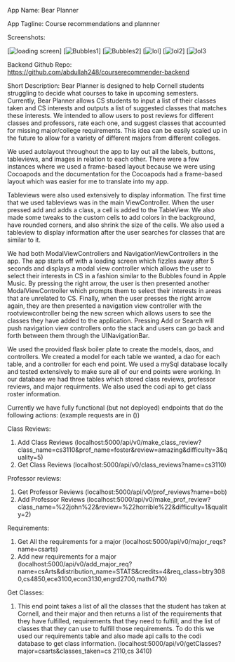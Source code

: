 App Name: Bear Planner

App Tagline: Course recommendations and plannner 

Screenshots:

[![loading screen](https://i.imgur.com/YRb51LL.png)]
[![Bubbles1](https://i.imgur.com/lXtSzt7.png)]
[![Bubbles2](https://i.imgur.com/yAwFtWb.png)]
[![lol](https://i.imgur.com/R03uJbh.png)]
[![lol2](https://i.imgur.com/Ph3oH8j.png)]
[![lol3](https://i.imgur.com/ZE6GC3y.png)

Backend Github Repo: https://github.com/abdullah248/courserecommender-backend

Short Description: Bear Planner is designed to help Cornell students struggling to decide what courses to take in upcoming semesters. Currently, Bear Planner allows CS students to input a list of their classes taken and CS interests and outputs a list of suggested classes that matches these interests. We intended to allow users to post reviews for different classes and professors, rate each one, and suggest classes that accounted for missing major/college requirements.  This idea can be easily scaled up in the future to allow for a variety of different majors from different colleges.

We used autolayout throughout the app to lay out all the labels, buttons, tableviews, and images in relation to each other. There were a few instances where we used a frame-based layout because we were using Cocoapods and the documentation for the Cocoapods had a frame-based layout which was easier for me to translate into my app. 

Tableviews were also used extensively to display information. The first time that we used tableviews was in the main ViewController. When the user pressed add and adds a class, a cell is added to the TableView. We also made some tweaks to the custom cells to add colors in the background, have rounded corners, and also shrink the size of the cells. We also used a tableview to display information after the user searches for classes that are similar to it. 

We had both ModalViewControllers and NavigationViewControllers in the app. The app starts off with a loading screen which fizzles away after 5 seconds and displays a modal view controller which allows the user to select their interests in CS in a fashion similar to the Bubbles found in Apple Music. By pressing the right arrow, the user is then presented another ModalViewController which prompts them to select their interests in areas that are unrelated to CS. Finally, when the user presses the right arrow again, they are then presented a navigation view controller with the rootviewcontroller being the new screen which allows users to see the classes they have added to the application. Pressing Add or Search will push navigation view controllers onto the stack and users can go back and forth between them through the UINavigationBar.

We used the provided flask boiler plate to create the models, daos, and controllers. We created a model for each table we wanted, a dao for each table, and a controller for each end point. We used a mySql database locally and tested extensively to make sure all of our end points were working. In our database we had three tables which stored class reviews, professor reviews, and major requirments. We also used the codi api to get class roster information.

Currently we have fully functional (but not deployed) endpoints that do the following actions: (example requests are in ())

Class Reviews:
1. Add Class Reviews (localhost:5000/api/v0/make_class_review?class_name=cs3110&prof_name=foster&review=amazing&difficulty=3&quality=5)
2. Get Class Reviews (localhost:5000/api/v0/class_reviews?name=cs3110)

Professor reviews:
1. Get Professor Reviews (localhost:5000/api/v0/prof_reviews?name=bob)
2. Add Professor Reviews (localhost:5000/api/v0/make_prof_review?class_name=%22john%22&review=%22horrible%22&difficulty=1&quality=2)

Requirements:
1. Get All the requirements for a major (localhost:5000/api/v0/major_reqs?name=csarts)
2. Add new requirements for a major (localhost:5000/api/v0/add_major_req?name=csArts&distribution_name=STATS&credits=4&req_class=btry3080,cs4850,ece3100,econ3130,engrd2700,math4710)


Get Classes:
1. This end point takes a list of all the classes that the student has taken at Cornell, and their major and then returns a list of the requirements that they have fulfilled, requirements that they need to fulfill, and the list of classes that they can use to fulfill those requirements. To do this we used our requirements table and also made api calls to the codi database to get class information.  (localhost:5000/api/v0/getClasses?major=csarts&classes_taken=cs 2110,cs 3410)

